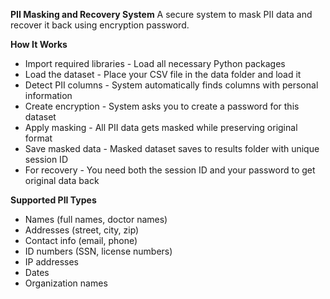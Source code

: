 **PII Masking and Recovery System**
A secure system to mask PII data and recover it back using encryption password.


**How It Works**

- Import required libraries - Load all necessary Python packages
- Load the dataset - Place your CSV file in the data folder and load it
- Detect PII columns - System automatically finds columns with personal information
- Create encryption - System asks you to create a password for this dataset
- Apply masking - All PII data gets masked while preserving original format
- Save masked data - Masked dataset saves to results folder with unique session ID
- For recovery - You need both the session ID and your password to get original data back

**Supported PII Types**

- Names (full names, doctor names)
- Addresses (street, city, zip)
- Contact info (email, phone)
- ID numbers (SSN, license numbers)
- IP addresses
- Dates
- Organization names
